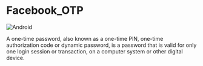 # Facebook_OTP
![Android](https://img.shields.io/badge/Android-3DDC84?style=for-the-badge&logo=android&logoColor=white)

A one-time password, also known as a one-time PIN, one-time authorization code or dynamic password, is a password that is valid for only one login session or transaction, on a computer system or other digital device.
